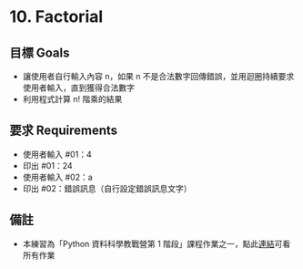# 10. Factorial

## 目標 Goals
- 讓使用者自行輸入內容 n，如果 n 不是合法數字回傳錯誤，並用迴圈持續要求使用者輸入，直到獲得合法數字
- 利用程式計算 n! 階乘的結果

## 要求 Requirements
- 使用者輸入 #01：4 
- 印出 #01：24
- 使用者輸入 #02：a
- 印出 #02：錯誤訊息（自行設定錯誤訊息文字）

## 備註
- 本練習為「Python 資料科學教戰營第 1 階段」課程作業之一，點此[連結](https://github.com/ewsailor/1.python-homeworks-level1/blob/main/README.md)可看所有作業